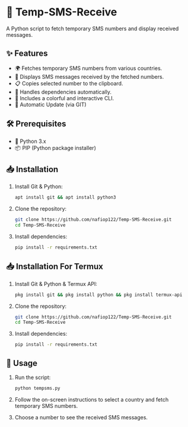 # 📱 Temp-SMS-Receive

A Python script to fetch temporary SMS numbers and display received messages.

## ✨ Features

- 🌍 Fetches temporary SMS numbers from various countries.
- 📩 Displays SMS messages received by the fetched numbers.
- 📋 Copies selected number to the clipboard.
- 🔄 Handles dependencies automatically.
- 🎨 Includes a colorful and interactive CLI.
- 🔄 Automatic Update (via GIT)

## 🛠️ Prerequisites

- 🐍 Python 3.x
- 📦 PIP (Python package installer)

## 📥 Installation

1. Install Git & Python:
    ```bash
    apt install git && apt install python3
    ```
   
2. Clone the repository:

    ```bash
    git clone https://github.com/nafiop122/Temp-SMS-Receive.git
    cd Temp-SMS-Receive
    ```

3. Install dependencies:

    ```bash
    pip install -r requirements.txt
    ```

## 📥 Installation For Termux

1. Install Git & Python & Termux API:
   ```bash
   pkg install git && pkg install python && pkg install termux-api
   ```
2. Clone the repository:

    ```bash
    git clone https://github.com/nafiop122/Temp-SMS-Receive.git
    cd Temp-SMS-Receive
    ```
    
3. Install dependencies:

    ```bash
    pip install -r requirements.txt
    ```
## 🚀 Usage

1. Run the script:

    ```bash
    python tempsms.py
    ```

2. Follow the on-screen instructions to select a country and fetch temporary SMS numbers.

3. Choose a number to see the received SMS messages.
